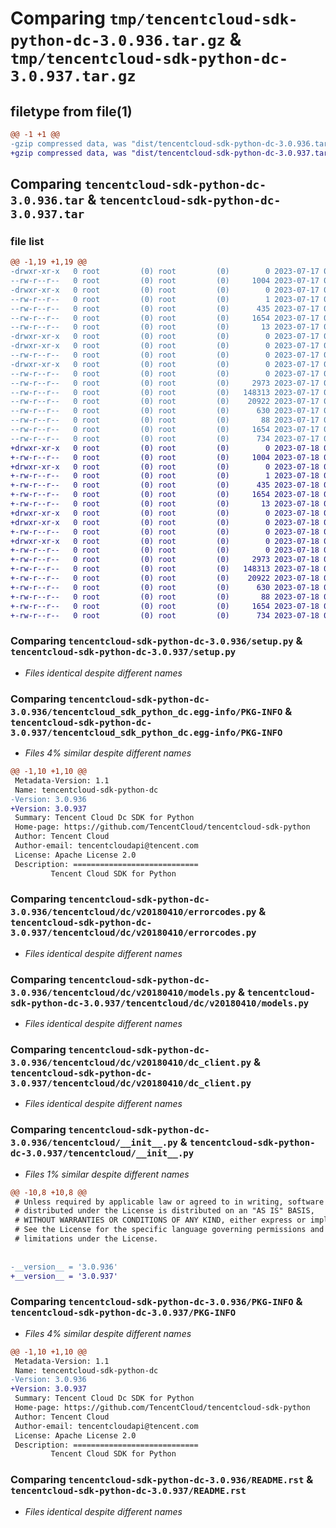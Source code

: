 # Comparing `tmp/tencentcloud-sdk-python-dc-3.0.936.tar.gz` & `tmp/tencentcloud-sdk-python-dc-3.0.937.tar.gz`

## filetype from file(1)

```diff
@@ -1 +1 @@
-gzip compressed data, was "dist/tencentcloud-sdk-python-dc-3.0.936.tar", last modified: Mon Jul 17 00:23:15 2023, max compression
+gzip compressed data, was "dist/tencentcloud-sdk-python-dc-3.0.937.tar", last modified: Tue Jul 18 00:22:19 2023, max compression
```

## Comparing `tencentcloud-sdk-python-dc-3.0.936.tar` & `tencentcloud-sdk-python-dc-3.0.937.tar`

### file list

```diff
@@ -1,19 +1,19 @@
-drwxr-xr-x   0 root         (0) root         (0)        0 2023-07-17 00:23:15.000000 tencentcloud-sdk-python-dc-3.0.936/
--rw-r--r--   0 root         (0) root         (0)     1004 2023-07-17 00:23:15.000000 tencentcloud-sdk-python-dc-3.0.936/setup.py
-drwxr-xr-x   0 root         (0) root         (0)        0 2023-07-17 00:23:15.000000 tencentcloud-sdk-python-dc-3.0.936/tencentcloud_sdk_python_dc.egg-info/
--rw-r--r--   0 root         (0) root         (0)        1 2023-07-17 00:23:15.000000 tencentcloud-sdk-python-dc-3.0.936/tencentcloud_sdk_python_dc.egg-info/dependency_links.txt
--rw-r--r--   0 root         (0) root         (0)      435 2023-07-17 00:23:15.000000 tencentcloud-sdk-python-dc-3.0.936/tencentcloud_sdk_python_dc.egg-info/SOURCES.txt
--rw-r--r--   0 root         (0) root         (0)     1654 2023-07-17 00:23:15.000000 tencentcloud-sdk-python-dc-3.0.936/tencentcloud_sdk_python_dc.egg-info/PKG-INFO
--rw-r--r--   0 root         (0) root         (0)       13 2023-07-17 00:23:15.000000 tencentcloud-sdk-python-dc-3.0.936/tencentcloud_sdk_python_dc.egg-info/top_level.txt
-drwxr-xr-x   0 root         (0) root         (0)        0 2023-07-17 00:23:15.000000 tencentcloud-sdk-python-dc-3.0.936/tencentcloud/
-drwxr-xr-x   0 root         (0) root         (0)        0 2023-07-17 00:23:15.000000 tencentcloud-sdk-python-dc-3.0.936/tencentcloud/dc/
--rw-r--r--   0 root         (0) root         (0)        0 2023-07-17 00:23:15.000000 tencentcloud-sdk-python-dc-3.0.936/tencentcloud/dc/__init__.py
-drwxr-xr-x   0 root         (0) root         (0)        0 2023-07-17 00:23:15.000000 tencentcloud-sdk-python-dc-3.0.936/tencentcloud/dc/v20180410/
--rw-r--r--   0 root         (0) root         (0)        0 2023-07-17 00:23:15.000000 tencentcloud-sdk-python-dc-3.0.936/tencentcloud/dc/v20180410/__init__.py
--rw-r--r--   0 root         (0) root         (0)     2973 2023-07-17 00:23:15.000000 tencentcloud-sdk-python-dc-3.0.936/tencentcloud/dc/v20180410/errorcodes.py
--rw-r--r--   0 root         (0) root         (0)   148313 2023-07-17 00:23:15.000000 tencentcloud-sdk-python-dc-3.0.936/tencentcloud/dc/v20180410/models.py
--rw-r--r--   0 root         (0) root         (0)    20922 2023-07-17 00:23:15.000000 tencentcloud-sdk-python-dc-3.0.936/tencentcloud/dc/v20180410/dc_client.py
--rw-r--r--   0 root         (0) root         (0)      630 2023-07-17 00:23:15.000000 tencentcloud-sdk-python-dc-3.0.936/tencentcloud/__init__.py
--rw-r--r--   0 root         (0) root         (0)       88 2023-07-17 00:23:15.000000 tencentcloud-sdk-python-dc-3.0.936/setup.cfg
--rw-r--r--   0 root         (0) root         (0)     1654 2023-07-17 00:23:15.000000 tencentcloud-sdk-python-dc-3.0.936/PKG-INFO
--rw-r--r--   0 root         (0) root         (0)      734 2023-07-17 00:23:15.000000 tencentcloud-sdk-python-dc-3.0.936/README.rst
+drwxr-xr-x   0 root         (0) root         (0)        0 2023-07-18 00:22:19.000000 tencentcloud-sdk-python-dc-3.0.937/
+-rw-r--r--   0 root         (0) root         (0)     1004 2023-07-18 00:22:19.000000 tencentcloud-sdk-python-dc-3.0.937/setup.py
+drwxr-xr-x   0 root         (0) root         (0)        0 2023-07-18 00:22:19.000000 tencentcloud-sdk-python-dc-3.0.937/tencentcloud_sdk_python_dc.egg-info/
+-rw-r--r--   0 root         (0) root         (0)        1 2023-07-18 00:22:19.000000 tencentcloud-sdk-python-dc-3.0.937/tencentcloud_sdk_python_dc.egg-info/dependency_links.txt
+-rw-r--r--   0 root         (0) root         (0)      435 2023-07-18 00:22:19.000000 tencentcloud-sdk-python-dc-3.0.937/tencentcloud_sdk_python_dc.egg-info/SOURCES.txt
+-rw-r--r--   0 root         (0) root         (0)     1654 2023-07-18 00:22:19.000000 tencentcloud-sdk-python-dc-3.0.937/tencentcloud_sdk_python_dc.egg-info/PKG-INFO
+-rw-r--r--   0 root         (0) root         (0)       13 2023-07-18 00:22:19.000000 tencentcloud-sdk-python-dc-3.0.937/tencentcloud_sdk_python_dc.egg-info/top_level.txt
+drwxr-xr-x   0 root         (0) root         (0)        0 2023-07-18 00:22:19.000000 tencentcloud-sdk-python-dc-3.0.937/tencentcloud/
+drwxr-xr-x   0 root         (0) root         (0)        0 2023-07-18 00:22:19.000000 tencentcloud-sdk-python-dc-3.0.937/tencentcloud/dc/
+-rw-r--r--   0 root         (0) root         (0)        0 2023-07-18 00:22:19.000000 tencentcloud-sdk-python-dc-3.0.937/tencentcloud/dc/__init__.py
+drwxr-xr-x   0 root         (0) root         (0)        0 2023-07-18 00:22:19.000000 tencentcloud-sdk-python-dc-3.0.937/tencentcloud/dc/v20180410/
+-rw-r--r--   0 root         (0) root         (0)        0 2023-07-18 00:22:19.000000 tencentcloud-sdk-python-dc-3.0.937/tencentcloud/dc/v20180410/__init__.py
+-rw-r--r--   0 root         (0) root         (0)     2973 2023-07-18 00:22:19.000000 tencentcloud-sdk-python-dc-3.0.937/tencentcloud/dc/v20180410/errorcodes.py
+-rw-r--r--   0 root         (0) root         (0)   148313 2023-07-18 00:22:19.000000 tencentcloud-sdk-python-dc-3.0.937/tencentcloud/dc/v20180410/models.py
+-rw-r--r--   0 root         (0) root         (0)    20922 2023-07-18 00:22:19.000000 tencentcloud-sdk-python-dc-3.0.937/tencentcloud/dc/v20180410/dc_client.py
+-rw-r--r--   0 root         (0) root         (0)      630 2023-07-18 00:22:19.000000 tencentcloud-sdk-python-dc-3.0.937/tencentcloud/__init__.py
+-rw-r--r--   0 root         (0) root         (0)       88 2023-07-18 00:22:19.000000 tencentcloud-sdk-python-dc-3.0.937/setup.cfg
+-rw-r--r--   0 root         (0) root         (0)     1654 2023-07-18 00:22:19.000000 tencentcloud-sdk-python-dc-3.0.937/PKG-INFO
+-rw-r--r--   0 root         (0) root         (0)      734 2023-07-18 00:22:19.000000 tencentcloud-sdk-python-dc-3.0.937/README.rst
```

### Comparing `tencentcloud-sdk-python-dc-3.0.936/setup.py` & `tencentcloud-sdk-python-dc-3.0.937/setup.py`

 * *Files identical despite different names*

### Comparing `tencentcloud-sdk-python-dc-3.0.936/tencentcloud_sdk_python_dc.egg-info/PKG-INFO` & `tencentcloud-sdk-python-dc-3.0.937/tencentcloud_sdk_python_dc.egg-info/PKG-INFO`

 * *Files 4% similar despite different names*

```diff
@@ -1,10 +1,10 @@
 Metadata-Version: 1.1
 Name: tencentcloud-sdk-python-dc
-Version: 3.0.936
+Version: 3.0.937
 Summary: Tencent Cloud Dc SDK for Python
 Home-page: https://github.com/TencentCloud/tencentcloud-sdk-python
 Author: Tencent Cloud
 Author-email: tencentcloudapi@tencent.com
 License: Apache License 2.0
 Description: ============================
         Tencent Cloud SDK for Python
```

### Comparing `tencentcloud-sdk-python-dc-3.0.936/tencentcloud/dc/v20180410/errorcodes.py` & `tencentcloud-sdk-python-dc-3.0.937/tencentcloud/dc/v20180410/errorcodes.py`

 * *Files identical despite different names*

### Comparing `tencentcloud-sdk-python-dc-3.0.936/tencentcloud/dc/v20180410/models.py` & `tencentcloud-sdk-python-dc-3.0.937/tencentcloud/dc/v20180410/models.py`

 * *Files identical despite different names*

### Comparing `tencentcloud-sdk-python-dc-3.0.936/tencentcloud/dc/v20180410/dc_client.py` & `tencentcloud-sdk-python-dc-3.0.937/tencentcloud/dc/v20180410/dc_client.py`

 * *Files identical despite different names*

### Comparing `tencentcloud-sdk-python-dc-3.0.936/tencentcloud/__init__.py` & `tencentcloud-sdk-python-dc-3.0.937/tencentcloud/__init__.py`

 * *Files 1% similar despite different names*

```diff
@@ -10,8 +10,8 @@
 # Unless required by applicable law or agreed to in writing, software
 # distributed under the License is distributed on an "AS IS" BASIS,
 # WITHOUT WARRANTIES OR CONDITIONS OF ANY KIND, either express or implied.
 # See the License for the specific language governing permissions and
 # limitations under the License.
 
 
-__version__ = '3.0.936'
+__version__ = '3.0.937'
```

### Comparing `tencentcloud-sdk-python-dc-3.0.936/PKG-INFO` & `tencentcloud-sdk-python-dc-3.0.937/PKG-INFO`

 * *Files 4% similar despite different names*

```diff
@@ -1,10 +1,10 @@
 Metadata-Version: 1.1
 Name: tencentcloud-sdk-python-dc
-Version: 3.0.936
+Version: 3.0.937
 Summary: Tencent Cloud Dc SDK for Python
 Home-page: https://github.com/TencentCloud/tencentcloud-sdk-python
 Author: Tencent Cloud
 Author-email: tencentcloudapi@tencent.com
 License: Apache License 2.0
 Description: ============================
         Tencent Cloud SDK for Python
```

### Comparing `tencentcloud-sdk-python-dc-3.0.936/README.rst` & `tencentcloud-sdk-python-dc-3.0.937/README.rst`

 * *Files identical despite different names*

